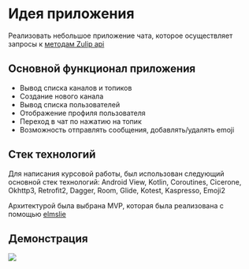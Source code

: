 # Идея приложения

Реализовать небольшое приложение чата, которое осуществляет запросы к [методам Zulip api](https://zulip.com/api)

## Основной функционал приложения

- Вывод списка каналов и топиков
- Создание нового канала
- Вывод списка пользователей
- Отображение профиля пользователя
- Переход в чат по нажатию на топик
- Возможность отправлять сообщения, добавлять/удалять emoji

## Стек технологий

Для написания курсовой работы, был использован следующий основной стек технологий:
Android View, Kotlin, Coroutines, Cicerone, Okhttp3, Retrofit2, Dagger, Room, Glide, Kotest, Kaspresso, Emoji2

Архитектурой была выбрана MVP, которая была реализована с помощью [elmslie](https://github.com/vivid-money/elmslie)

## Демонстрация

![](https://github.com/Oleg-Pronin/Mobile_Zulip/blob/master/readme_file/demo.gif)
